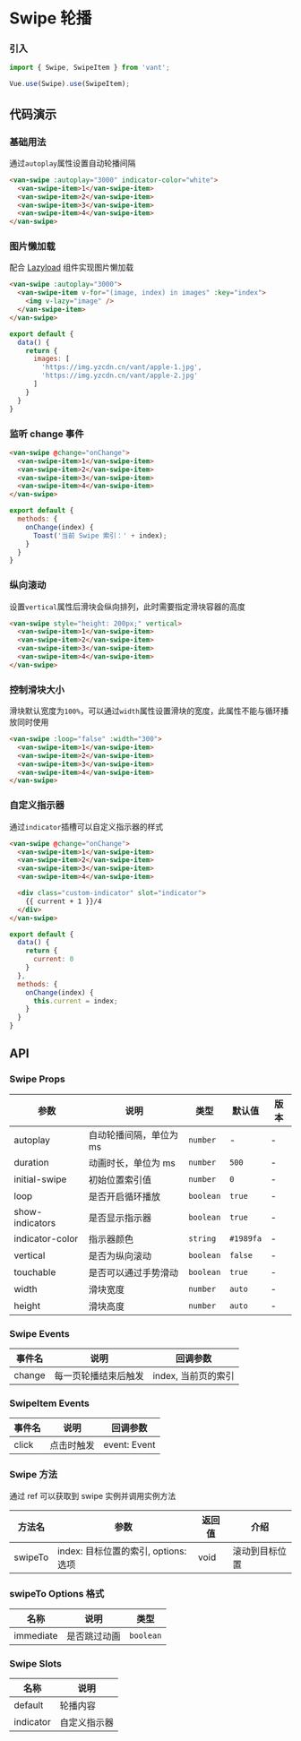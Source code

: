 # Swipe 轮播

### 引入

``` javascript
import { Swipe, SwipeItem } from 'vant';

Vue.use(Swipe).use(SwipeItem);
```

## 代码演示

### 基础用法

通过`autoplay`属性设置自动轮播间隔

```html
<van-swipe :autoplay="3000" indicator-color="white">
  <van-swipe-item>1</van-swipe-item>
  <van-swipe-item>2</van-swipe-item>
  <van-swipe-item>3</van-swipe-item>
  <van-swipe-item>4</van-swipe-item>
</van-swipe>
```

### 图片懒加载

配合 [Lazyload](#/zh-CN/lazyload) 组件实现图片懒加载

```html
<van-swipe :autoplay="3000">
  <van-swipe-item v-for="(image, index) in images" :key="index">
    <img v-lazy="image" />
  </van-swipe-item>
</van-swipe>
```

```javascript
export default {
  data() {
    return {
      images: [
        'https://img.yzcdn.cn/vant/apple-1.jpg',
        'https://img.yzcdn.cn/vant/apple-2.jpg'
      ]
    }
  }
}
```

### 监听 change 事件

```html
<van-swipe @change="onChange">
  <van-swipe-item>1</van-swipe-item>
  <van-swipe-item>2</van-swipe-item>
  <van-swipe-item>3</van-swipe-item>
  <van-swipe-item>4</van-swipe-item>
</van-swipe>
```

```js
export default {
  methods: {
    onChange(index) {
      Toast('当前 Swipe 索引：' + index);
    }
  }
}
```

### 纵向滚动

设置`vertical`属性后滑块会纵向排列，此时需要指定滑块容器的高度

```html
<van-swipe style="height: 200px;" vertical>
  <van-swipe-item>1</van-swipe-item>
  <van-swipe-item>2</van-swipe-item>
  <van-swipe-item>3</van-swipe-item>
  <van-swipe-item>4</van-swipe-item>
</van-swipe>
```

### 控制滑块大小

滑块默认宽度为`100%`，可以通过`width`属性设置滑块的宽度，此属性不能与循环播放同时使用

```html
<van-swipe :loop="false" :width="300">
  <van-swipe-item>1</van-swipe-item>
  <van-swipe-item>2</van-swipe-item>
  <van-swipe-item>3</van-swipe-item>
  <van-swipe-item>4</van-swipe-item>
</van-swipe>
```

### 自定义指示器

通过`indicator`插槽可以自定义指示器的样式

```html
<van-swipe @change="onChange">
  <van-swipe-item>1</van-swipe-item>
  <van-swipe-item>2</van-swipe-item>
  <van-swipe-item>3</van-swipe-item>
  <van-swipe-item>4</van-swipe-item>

  <div class="custom-indicator" slot="indicator">
    {{ current + 1 }}/4
  </div>
</van-swipe>
```

```js
export default {
  data() {
    return {
      current: 0
    }
  },
  methods: {
    onChange(index) {
      this.current = index;
    }
  }
}
```

## API

### Swipe Props

| 参数 | 说明 | 类型 | 默认值 | 版本 |
|------|------|------|------|------|
| autoplay | 自动轮播间隔，单位为 ms | `number` | - | - |
| duration | 动画时长，单位为 ms | `number` | `500` | - |
| initial-swipe | 初始位置索引值 | `number` | `0` | - |
| loop | 是否开启循环播放 | `boolean` | `true` | - |
| show-indicators | 是否显示指示器 | `boolean` | `true` | - |
| indicator-color | 指示器颜色 | `string` | `#1989fa` | - |
| vertical | 是否为纵向滚动 | `boolean` | `false` | - |
| touchable | 是否可以通过手势滑动 | `boolean` | `true` | - |
| width | 滑块宽度 | `number` | `auto` | - |
| height | 滑块高度 | `number` | `auto` | - |

### Swipe Events

| 事件名 | 说明 | 回调参数 |
|------|------|------|
| change | 每一页轮播结束后触发 | index, 当前页的索引 |

### SwipeItem Events

| 事件名 | 说明 | 回调参数 |
|------|------|------|
| click | 点击时触发 | event: Event |

### Swipe 方法

通过 ref 可以获取到 swipe 实例并调用实例方法

| 方法名 | 参数 | 返回值 | 介绍 |
|------|------|------|------|
| swipeTo | index: 目标位置的索引, options: 选项 | void | 滚动到目标位置 |

### swipeTo Options 格式

| 名称 | 说明 | 类型 |
|------|------|------|
| immediate | 是否跳过动画 | `boolean` |

### Swipe Slots

| 名称 | 说明 |
|------|------|
| default | 轮播内容 |
| indicator | 自定义指示器 |
